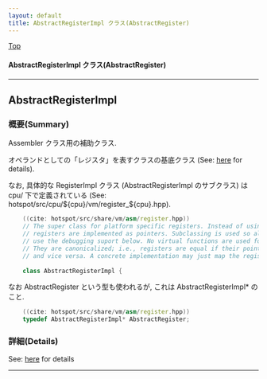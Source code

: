 ```yaml
---
layout: default
title: AbstractRegisterImpl クラス(AbstractRegister) 
---
```

[Top](../index.html)

#### AbstractRegisterImpl クラス(AbstractRegister) 



---
## <a name="nouzk7peXS" id="nouzk7peXS">AbstractRegisterImpl</a>

### 概要(Summary)
Assembler クラス用の補助クラス.

オペランドとしての「レジスタ」を表すクラスの基底クラス (See: [here](no7882z5r.html) for details).

なお, 具体的な RegisterImpl クラス (AbstractRegisterImpl のサブクラス) は cpu/ 下で定義されている
(See: hotspot/src/cpu/${cpu}/vm/register_${cpu}.hpp).


```cpp
    ((cite: hotspot/src/share/vm/asm/register.hpp))
    // The super class for platform specific registers. Instead of using value objects,
    // registers are implemented as pointers. Subclassing is used so all registers can
    // use the debugging suport below. No virtual functions are used for efficiency.
    // They are canonicalized; i.e., registers are equal if their pointers are equal,
    // and vice versa. A concrete implementation may just map the register onto 'this'.
    
    class AbstractRegisterImpl {
```

なお AbstractRegister という型も使われるが, これは AbstractRegisterImpl* のこと.


```cpp
    ((cite: hotspot/src/share/vm/asm/register.hpp))
    typedef AbstractRegisterImpl* AbstractRegister;
```




### 詳細(Details)
See: [here](../doxygen/classAbstractRegisterImpl.html) for details

---
